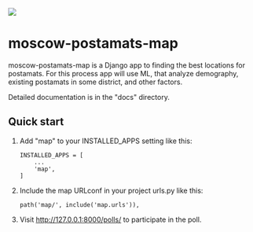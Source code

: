 ![](https://img.shields.io/badge/Код-замечательный-brightgreen.svg?style=flat)
# moscow-postamats-map

moscow-postamats-map is a Django app to finding the best locations for postamats.
For this process app will use ML, that analyze demography, existing postamats in
some district, and other factors.

Detailed documentation is in the "docs" directory.

## Quick start

1.  Add "map" to your INSTALLED_APPS setting like this:

        INSTALLED_APPS = [
            ...
            'map',
        ]

2.  Include the map URLconf in your project urls.py like this:

        path('map/', include('map.urls')),

3. Visit <http://127.0.0.1:8000/polls/> to participate in the poll.
